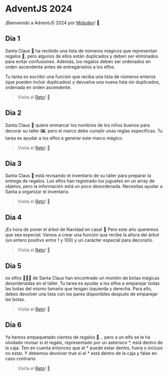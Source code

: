 # AdventJS 2024

¡Bienvenido a AdventJS 2024 por [Midudev](https://www.twitch.tv/midudev)! 🎄

## Dia 1

Santa Claus 🎅 ha recibido una lista de números mágicos que representan regalos 🎁, pero algunos de ellos están duplicados y deben ser eliminados para evitar confusiones. Además, los regalos deben ser ordenados en orden ascendente antes de entregárselos a los elfos.

Tu tarea es escribir una función que reciba una lista de números enteros (que pueden incluir duplicados) y devuelva una nueva lista sin duplicados, ordenada en orden ascendente.

> Visita el [Reto](https://adventjs.dev/es/challenges/2024/1)! 🚀

## Dia 2

Santa Claus 🎅 quiere enmarcar los nombres de los niños buenos para decorar su taller 🖼️, pero el marco debe cumplir unas reglas específicas. Tu tarea es ayudar a los elfos a generar este marco mágico.

> Visita el [Reto](https://adventjs.dev/es/challenges/2024/2)! 🚀

## Dia 3

Santa Claus 🎅 está revisando el inventario de su taller para preparar la entrega de regalos. Los elfos han registrado los juguetes en un array de objetos, pero la información está un poco desordenada. Necesitas ayudar a Santa a organizar el inventario.

> Visita el [Reto](https://adventjs.dev/es/challenges/2024/3)! 🚀

## Dia 4

¡Es hora de poner el árbol de Navidad en casa! 🎄 Pero este año queremos que sea especial. Vamos a crear una función que recibe la altura del árbol (un entero positivo entre 1 y 100) y un carácter especial para decorarlo.

> Visita el [Reto](https://adventjs.dev/es/challenges/2024/4)! 🚀

## Dia 5

os elfos 🧝🧝‍♂️ de Santa Claus han encontrado un montón de botas mágicas desordenadas en el taller. Tu tarea es ayudar a los elfos a emparejar todas las botas del mismo tamaño que tengan izquierda y derecha. Para ello, debes devolver una lista con los pares disponibles después de emparejar las botas.

> Visita el [Reto](https://adventjs.dev/es/challenges/2024/5)! 🚀

## Dia 6

Ya hemos empaquetado cientos de regalos 🎁… pero a un elfo se le ha olvidado revisar si el regalo, representado por un asterisco *, está dentro de la caja. Ten en cuenta entonces que el * puede estar dentro, fuera o incluso no estar. Y debemos devolver true si el * está dentro de la caja y false en caso contrario.

> Visita el [Reto](https://adventjs.dev/es/challenges/2024/6)! 🚀
